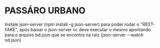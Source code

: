 # PASSÁRO URBANO

Instale json-server (npm install -g json-server) para poder rodar o "REST-FAKE", após baixar o json-server vc deve executar o mesmo apontando para o arquivo bd.json que se encontra na raiz (json-server --watch nd.json)
